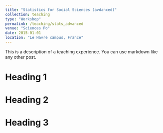 ```yaml
---
title: "Statistics for Social Sciences (avdanced)"
collection: teaching
type: "Workshop"
permalink: /teaching/stats_advanced
venue: "Sciences Po"
date: 2015-01-01
location: "Le Havre campus, France"
---
```


This is a description of a teaching experience. You can use markdown like any other post.

Heading 1
======

Heading 2
======

Heading 3
======
